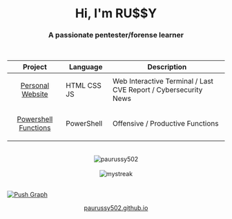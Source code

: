 <h1 align="center">Hi, I'm RU$$Y</h1>
<h3 align="center">A passionate pentester/forense learner</h3>
<br>
<div align="center">

| Project | Language | Description |
|---------|----------|-------------|
| <p align="center"><a href="https://paurussy502.github.io/">Personal Website</a></p> | HTML CSS JS | Web Interactive Terminal / Last CVE Report / Cybersecurity News |
| <p align="center"><a href="https://github.com/PauRussy502/PowerShell-Functions.git">Powershell Functions</a></p> | PowerShell | Offensive / Productive Functions |
</div><br>

<div align="center">
<div align="center" style="border-radius:10px;"><img align="center" onclick="" href="" src="https://github-readme-stats.vercel.app/api/top-langs?username=paurussy&show_icons=true&theme=tokyonight&hide_border=true&locale=en&layout=compact" alt="paurussy502"></div><br>
<img src="https://github-readme-streak-stats.herokuapp.com/?user=paurussy&theme=tokyonight" alt="mystreak"/> </div><br>


[![Push Graph](https://github-readme-activity-graph.vercel.app/graph?username=paurussy502&theme=react-dark&hide_border=true)](#)

<p align="center"><a href="https://paurussy502.github.io">paurussy502.github.io</a></p>

